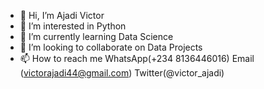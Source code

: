- 👋 Hi, I’m Ajadi Victor
- 👀 I’m interested in Python 
- 🌱 I’m currently learning Data Science
- 💞️ I’m looking to collaborate on Data Projects
- 📫 How to reach me WhatsApp(+234 8136446016)  Email (victorajadi44@gmail.com) Twitter(@victor_ajadi)

<!---
victorFaust/victorFaust is a ✨ special ✨ repository because its `README.md` (this file) appears on your GitHub profile.
You can click the Preview link to take a look at your changes.
--->
